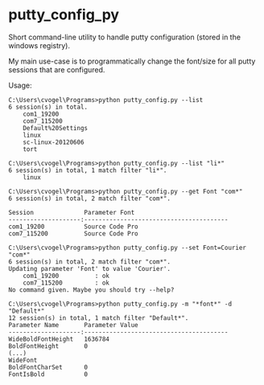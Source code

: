 putty_config_py
===============

Short command-line utility to handle putty configuration (stored in the windows registry).

My main use-case is to programmatically change the font/size for all
putty sessions that are configured.

Usage:

	C:\Users\cvogel\Programs>python putty_config.py --list
	6 session(s) in total.
		com1_19200
		com7_115200
		Default%20Settings
		linux
		sc-linux-20120606
		tort

	C:\Users\cvogel\Programs>python putty_config.py --list "li*"
	6 session(s) in total, 1 match filter "li*".
		linux

	C:\Users\cvogel\Programs>python putty_config.py --get Font "com*"
	6 session(s) in total, 2 match filter "com*".

	Session              Parameter Font
	--------------------:----------------------------------------
	com1_19200           Source Code Pro
	com7_115200          Source Code Pro

	C:\Users\cvogel\Programs>python putty_config.py --set Font=Courier "com*"
	6 session(s) in total, 2 match filter "com*".
	Updating parameter 'Font' to value 'Courier'.
		com1_19200          : ok
		com7_115200         : ok
	No command given. Maybe you should try --help?

	C:\Users\cvogel\Programs>python putty_config.py -m "*font*" -d "Default*"
	12 session(s) in total, 1 match filter "Default*".
	Parameter Name       Parameter Value
	--------------------:----------------------------------------
	WideBoldFontHeight   1636784
	BoldFontHeight       0
	(...)
	WideFont
	BoldFontCharSet      0
	FontIsBold           0


